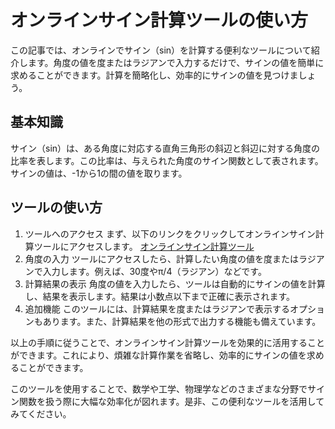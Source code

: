オンラインサイン計算ツールの使い方
=================

この記事では、オンラインでサイン（sin）を計算する便利なツールについて紹介します。角度の値を度またはラジアンで入力するだけで、サインの値を簡単に求めることができます。計算を簡略化し、効率的にサインの値を見つけましょう。

基本知識
----

サイン（sin）は、ある角度に対応する直角三角形の斜辺と斜辺に対する角度の比率を表します。この比率は、与えられた角度のサイン関数として表されます。サインの値は、-1から1の間の値を取ります。

ツールの使い方
-------

1. ツールへのアクセス まず、以下のリンクをクリックしてオンラインサイン計算ツールにアクセスします。 [オンラインサイン計算ツール](https://www.onlinecalculatorsfree.com/ja/math/sine-calculator.html)
2. 角度の入力 ツールにアクセスしたら、計算したい角度の値を度またはラジアンで入力します。例えば、30度やπ/4（ラジアン）などです。
3. 計算結果の表示 角度の値を入力したら、ツールは自動的にサインの値を計算し、結果を表示します。結果は小数点以下まで正確に表示されます。
4. 追加機能 このツールには、計算結果を度またはラジアンで表示するオプションもあります。また、計算結果を他の形式で出力する機能も備えています。

以上の手順に従うことで、オンラインサイン計算ツールを効果的に活用することができます。これにより、煩雑な計算作業を省略し、効率的にサインの値を求めることができます。

このツールを使用することで、数学や工学、物理学などのさまざまな分野でサイン関数を扱う際に大幅な効率化が図れます。是非、この便利なツールを活用してみてください。